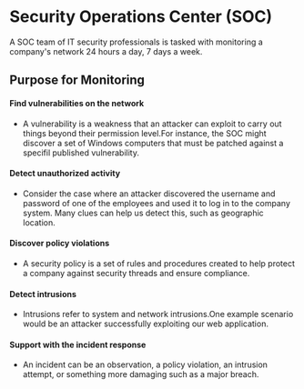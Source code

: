 # Security Operations Center (SOC)

A SOC team of IT security professionals is tasked with monitoring a company's network 24 hours a day, 7 days a week.

## Purpose for Monitoring

#### **Find vulnerabilities on the network**

* A vulnerability is a weakness that an attacker can exploit to carry out things beyond their permission level.For instance, the SOC might discover a set of Windows computers that must be patched against a specifil published vulnerability.

#### **Detect unauthorized activity**

* Consider the case where an attacker discovered the username and password of one of the employees and used it to log in to the company system. Many clues can help us detect this, such as geographic location.

#### **Discover policy violations**

* A security policy is a set of rules and procedures created to help protect a company against security threads and ensure compliance.

#### **Detect intrusions**

* Intrusions refer to system and network intrusions.One example scenario would be an attacker successfully exploiting our web application.

#### **Support with the incident response**

* An incident can be an observation, a policy violation, an intrusion attempt, or something more damaging such as a major breach.
